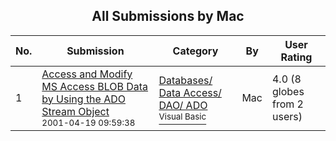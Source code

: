 ﻿<div align="center">

## All Submissions by Mac

</div>

No.  | Submission | Category | By   | User Rating
---- | ---------- | -------- | ---- | -----------
1 | [Access and Modify MS Access BLOB Data by Using the ADO Stream Object<br /><sup>2001-04-19 09:59:38</sup>](https://github.com/Planet-Source-Code/mac-access-and-modify-ms-access-blob-data-by-using-the-ado-stream-object__1-22508) | [Databases/ Data Access/ DAO/ ADO<br /><sup>Visual Basic</sup>](../ByCategory/databases-data-access-dao-ado__1-6.md) | Mac | 4.0 (8 globes from 2 users)
